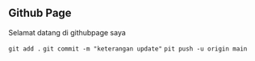 ## Github Page
Selamat datang di githubpage saya

`git add .`
`git commit -m "keterangan update"`
`pit push -u origin main`